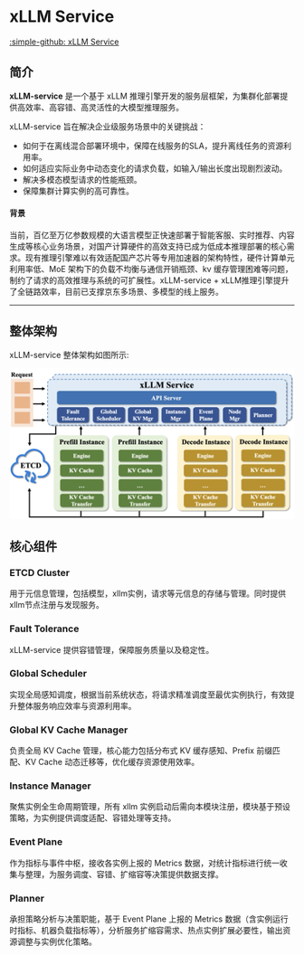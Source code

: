 

# xLLM Service
[:simple-github: xLLM Service](https://github.com/jd-opensource/xllm-service)

## 简介

**xLLM-service** 是一个基于 xLLM 推理引擎开发的服务层框架，为集群化部署提供高效率、高容错、高灵活性的大模型推理服务。

xLLM-service 旨在解决企业级服务场景中的关键挑战：

- 如何于在离线混合部署环境中，保障在线服务的SLA，提升离线任务的资源利用率。
- 如何适应实际业务中动态变化的请求负载，如输入/输出长度出现剧烈波动。
- 解决多模态模型请求的性能瓶颈。
- 保障集群计算实例的高可靠性。

#### 背景
当前，百亿至万亿参数规模的大语言模型正快速部署于智能客服、实时推荐、内容生成等核心业务场景，对国产计算硬件的高效支持已成为低成本推理部署的核心需求。现有推理引擎难以有效适配国产芯片等专用加速器的架构特性，硬件计算单元利用率低、MoE 架构下的负载不均衡与通信开销瓶颈、kv 缓存管理困难等问题，制约了请求的高效推理与系统的可扩展性。xLLM-service + xLLM推理引擎提升了全链路效率，目前已支撑京东多场景、多模型的线上服务。

--- 

## 整体架构
xLLM-service 整体架构如图所示:

![1](../../assets/service_arch.png)

## 核心组件

### ETCD Cluster
用于元信息管理，包括模型，xllm实例，请求等元信息的存储与管理。同时提供xllm节点注册与发现服务。

### Fault Tolerance
xLLM-service 提供容错管理，保障服务质量以及稳定性。

### Global Scheduler
实现全局感知调度，根据当前系统状态，将请求精准调度至最优实例执行，有效提升整体服务响应效率与资源利用率。

### Global KV Cache Manager
负责全局 KV Cache 管理，核心能力包括分布式 KV 缓存感知、Prefix 前缀匹配、KV Cache 动态迁移等，优化缓存资源使用效率。

### Instance Manager
聚焦实例全生命周期管理，所有 xllm 实例启动后需向本模块注册，模块基于预设策略，为实例提供调度适配、容错处理等支持。

### Event Plane
作为指标与事件中枢，接收各实例上报的 Metrics 数据，对统计指标进行统一收集与整理，为服务调度、容错、扩缩容等决策提供数据支撑。

### Planner
承担策略分析与决策职能，基于 Event Plane 上报的 Metrics 数据（含实例运行时指标、机器负载指标等），分析服务扩缩容需求、热点实例扩展必要性，输出资源调整与实例优化策略。